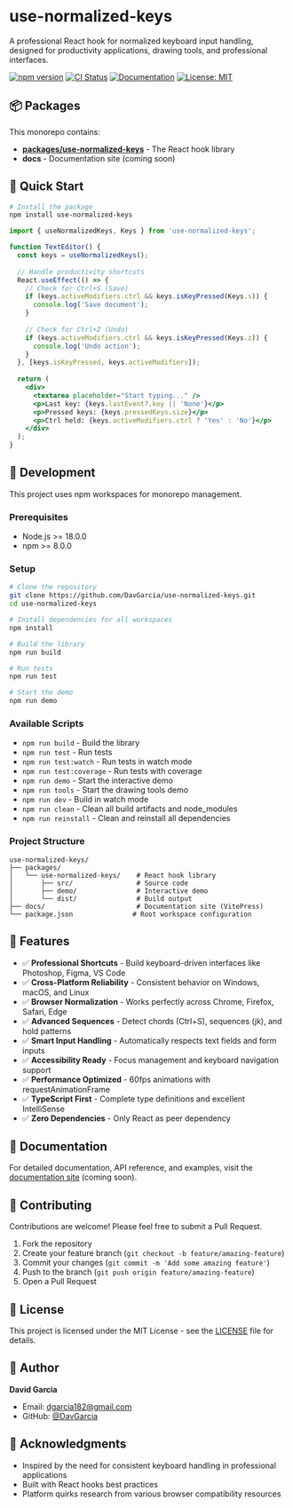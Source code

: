 # use-normalized-keys

A professional React hook for normalized keyboard input handling, designed for productivity applications, drawing tools, and professional interfaces.

[![npm version](https://img.shields.io/npm/v/use-normalized-keys.svg)](https://www.npmjs.com/package/use-normalized-keys)
[![CI Status](https://github.com/DavGarcia/use-normalized-keys/workflows/CI/badge.svg)](https://github.com/DavGarcia/use-normalized-keys/actions/workflows/ci.yml)
[![Documentation](https://img.shields.io/badge/docs-vitepress-brightgreen)](https://davgarcia.github.io/use-normalized-keys/)
[![License: MIT](https://img.shields.io/badge/License-MIT-yellow.svg)](https://opensource.org/licenses/MIT)

## 📦 Packages

This monorepo contains:

- **[packages/use-normalized-keys](./packages/use-normalized-keys)** - The React hook library
- **docs** - Documentation site (coming soon)

## 🚀 Quick Start

```bash
# Install the package
npm install use-normalized-keys
```

```jsx
import { useNormalizedKeys, Keys } from 'use-normalized-keys';

function TextEditor() {
  const keys = useNormalizedKeys();
  
  // Handle productivity shortcuts
  React.useEffect(() => {
    // Check for Ctrl+S (Save)
    if (keys.activeModifiers.ctrl && keys.isKeyPressed(Keys.s)) {
      console.log('Save document');
    }
    
    // Check for Ctrl+Z (Undo)
    if (keys.activeModifiers.ctrl && keys.isKeyPressed(Keys.z)) {
      console.log('Undo action');
    }
  }, [keys.isKeyPressed, keys.activeModifiers]);
  
  return (
    <div>
      <textarea placeholder="Start typing..." />
      <p>Last key: {keys.lastEvent?.key || 'None'}</p>
      <p>Pressed keys: {keys.pressedKeys.size}</p>
      <p>Ctrl held: {keys.activeModifiers.ctrl ? 'Yes' : 'No'}</p>
    </div>
  );
}
```

## 🔧 Development

This project uses npm workspaces for monorepo management.

### Prerequisites

- Node.js >= 18.0.0
- npm >= 8.0.0

### Setup

```bash
# Clone the repository
git clone https://github.com/DavGarcia/use-normalized-keys.git
cd use-normalized-keys

# Install dependencies for all workspaces
npm install

# Build the library
npm run build

# Run tests
npm run test

# Start the demo
npm run demo
```

### Available Scripts

- `npm run build` - Build the library
- `npm run test` - Run tests
- `npm run test:watch` - Run tests in watch mode
- `npm run test:coverage` - Run tests with coverage
- `npm run demo` - Start the interactive demo
- `npm run tools` - Start the drawing tools demo
- `npm run dev` - Build in watch mode
- `npm run clean` - Clean all build artifacts and node_modules
- `npm run reinstall` - Clean and reinstall all dependencies

### Project Structure

```
use-normalized-keys/
├── packages/
│   └── use-normalized-keys/    # React hook library
│       ├── src/                # Source code
│       ├── demo/               # Interactive demo
│       └── dist/               # Build output
├── docs/                       # Documentation site (VitePress)
└── package.json               # Root workspace configuration
```

## 🎯 Features

- ✅ **Professional Shortcuts** - Build keyboard-driven interfaces like Photoshop, Figma, VS Code
- ✅ **Cross-Platform Reliability** - Consistent behavior on Windows, macOS, and Linux
- ✅ **Browser Normalization** - Works perfectly across Chrome, Firefox, Safari, Edge
- ✅ **Advanced Sequences** - Detect chords (Ctrl+S), sequences (jk), and hold patterns
- ✅ **Smart Input Handling** - Automatically respects text fields and form inputs
- ✅ **Accessibility Ready** - Focus management and keyboard navigation support  
- ✅ **Performance Optimized** - 60fps animations with requestAnimationFrame
- ✅ **TypeScript First** - Complete type definitions and excellent IntelliSense
- ✅ **Zero Dependencies** - Only React as peer dependency

## 📖 Documentation

For detailed documentation, API reference, and examples, visit the [documentation site](https://davgarcia.github.io/use-normalized-keys/) (coming soon).

## 🤝 Contributing

Contributions are welcome! Please feel free to submit a Pull Request.

1. Fork the repository
2. Create your feature branch (`git checkout -b feature/amazing-feature`)
3. Commit your changes (`git commit -m 'Add some amazing feature'`)
4. Push to the branch (`git push origin feature/amazing-feature`)
5. Open a Pull Request

## 📄 License

This project is licensed under the MIT License - see the [LICENSE](./packages/use-normalized-keys/LICENSE) file for details.

## 👤 Author

**David Garcia**

- Email: dgarcia182@gmail.com
- GitHub: [@DavGarcia](https://github.com/DavGarcia)

## 🙏 Acknowledgments

- Inspired by the need for consistent keyboard handling in professional applications
- Built with React hooks best practices  
- Platform quirks research from various browser compatibility resources